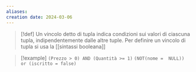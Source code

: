 ```yaml
---
aliases: 
creation date: 2024-03-06
---
```


>[!def]
>Un vincolo detto di tupla indica condizioni sui valori di ciascuna tupla, indipendentemente dalle altre tuple.
>Per definire un vincolo di tupla si usa la [[sintassi booleana]]


>[!example]
>`(Prezzo > 0) AND (Quantità >= 1)`
>`(NOT(nome =  NULL)) or (iscritto = false)`